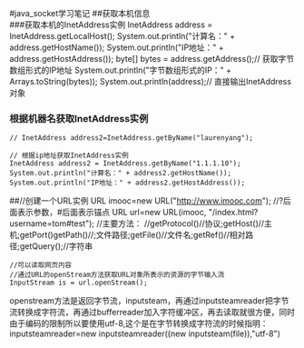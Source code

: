 #java_socket学习笔记
##获取本机信息   
###获取本机的InetAddress实例
	InetAddress address = InetAddress.getLocalHost();
	System.out.println("计算名：" + address.getHostName());
	System.out.println("IP地址：" + address.getHostAddress());
	byte[] bytes = address.getAddress();// 获取字节数组形式的IP地址
	System.out.println("字节数组形式的IP：" + Arrays.toString(bytes));
	System.out.println(address);// 直接输出InetAddress对象

### 根据机器名获取InetAddress实例
	// InetAddress address2=InetAddress.getByName("laurenyang");
	
	// 根据ip地址获取InetAddress实例
	InetAddress address2 = InetAddress.getByName("1.1.1.10");
	System.out.println("计算名：" + address2.getHostName());
	System.out.println("IP地址：" + address2.getHostAddress());

##//创建一个URL实例
	URL imooc=new URL("http://www.imooc.com");
	//?后面表示参数，#后面表示锚点
	URL url=new URL(imooc, "/index.html?username=tom#test");
	//主要方法：
	//getProtocol()//协议;getHost()//主机;getPort()getPath()//;文件路径;getFile()//文件名;getRef()//相对路径;getQuery();//字符串
	
	//可以读取网页内容
	//通过URL的openStream方法获取URL对象所表示的资源的字节输入流
	InputStream is = url.openStream();
openstream方法是返回字节流，inputsteam，再通过inputsteamreader把字节流转换成字符流，再通过bufferreader加入字符缓冲区，再去读取就很方便，同时由于编码的限制所以要使用utf-8,这个是在字节转换成字符流的时候指明：inputsteamreader=new inputsteamreader((new inputsteam(file)),"utf-8")